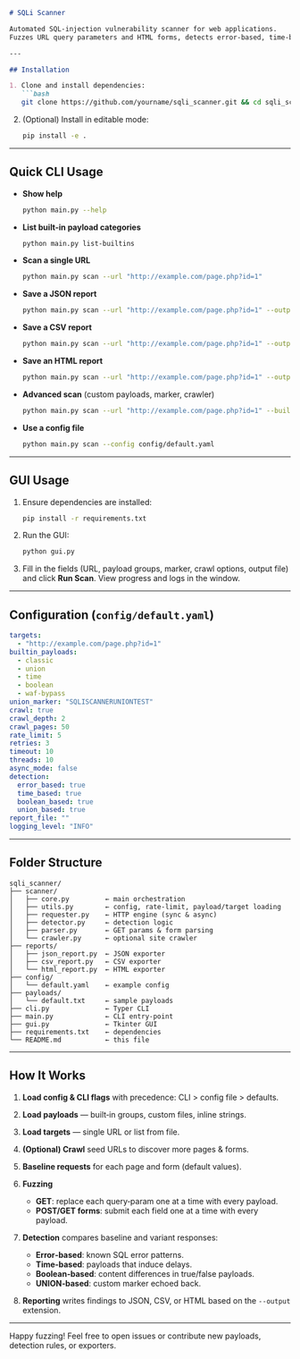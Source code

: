 ````markdown
# SQLi Scanner

Automated SQL‐injection vulnerability scanner for web applications.  
Fuzzes URL query parameters and HTML forms, detects error‐based, time‐based, boolean‐based and UNION‐based SQLi, and writes JSON/CSV/HTML reports.

---

## Installation

1. Clone and install dependencies:
   ```bash
   git clone https://github.com/yourname/sqli_scanner.git && cd sqli_scanner && pip install -r requirements.txt
````

2. (Optional) Install in editable mode:

   ```bash
   pip install -e .
   ```

---

## Quick CLI Usage

* **Show help**

  ```bash
  python main.py --help
  ```
* **List built-in payload categories**

  ```bash
  python main.py list-builtins
  ```
* **Scan a single URL**

  ```bash
  python main.py scan --url "http://example.com/page.php?id=1"
  ```
* **Save a JSON report**

  ```bash
  python main.py scan --url "http://example.com/page.php?id=1" --output reports/scan.json
  ```
* **Save a CSV report**

  ```bash
  python main.py scan --url "http://example.com/page.php?id=1" --output reports/scan.csv
  ```
* **Save an HTML report**

  ```bash
  python main.py scan --url "http://example.com/page.php?id=1" --output reports/scan.html
  ```
* **Advanced scan** (custom payloads, marker, crawler)

  ```bash
  python main.py scan --url "http://example.com/page.php?id=1" --builtins classic,time,boolean,union,waf-bypass --marker MYMARKER --crawl --crawl-depth 3 --crawl-pages 100 --output reports/full.html
  ```
* **Use a config file**

  ```bash
  python main.py scan --config config/default.yaml
  ```

---

## GUI Usage

1. Ensure dependencies are installed:

   ```bash
   pip install -r requirements.txt
   ```
2. Run the GUI:

   ```bash
   python gui.py
   ```
3. Fill in the fields (URL, payload groups, marker, crawl options, output file) and click **Run Scan**. View progress and logs in the window.

---

## Configuration (`config/default.yaml`)

```yaml
targets:
  - "http://example.com/page.php?id=1"
builtin_payloads:
  - classic
  - union
  - time
  - boolean
  - waf-bypass
union_marker: "SQLISCANNERUNIONTEST"
crawl: true
crawl_depth: 2
crawl_pages: 50
rate_limit: 5
retries: 3
timeout: 10
threads: 10
async_mode: false
detection:
  error_based: true
  time_based: true
  boolean_based: true
  union_based: true
report_file: ""
logging_level: "INFO"
```

---

## Folder Structure

```
sqli_scanner/
├── scanner/
│   ├── core.py         ← main orchestration
│   ├── utils.py        ← config, rate‐limit, payload/target loading
│   ├── requester.py    ← HTTP engine (sync & async)
│   ├── detector.py     ← detection logic
│   ├── parser.py       ← GET params & form parsing
│   └── crawler.py      ← optional site crawler
├── reports/
│   ├── json_report.py  ← JSON exporter
│   ├── csv_report.py   ← CSV exporter
│   └── html_report.py  ← HTML exporter
├── config/
│   └── default.yaml    ← example config
├── payloads/
│   └── default.txt     ← sample payloads
├── cli.py              ← Typer CLI
├── main.py             ← CLI entry‐point
├── gui.py              ← Tkinter GUI
├── requirements.txt    ← dependencies
└── README.md           ← this file
```

---

## How It Works

1. **Load config & CLI flags** with precedence: CLI > config file > defaults.
2. **Load payloads** — built‐in groups, custom files, inline strings.
3. **Load targets** — single URL or list from file.
4. **(Optional) Crawl** seed URLs to discover more pages & forms.
5. **Baseline requests** for each page and form (default values).
6. **Fuzzing**

   * **GET**: replace each query‐param one at a time with every payload.
   * **POST/GET forms**: submit each field one at a time with every payload.
7. **Detection** compares baseline and variant responses:

   * **Error‐based**: known SQL error patterns.
   * **Time‐based**: payloads that induce delays.
   * **Boolean‐based**: content differences in true/false payloads.
   * **UNION‐based**: custom marker echoed back.
8. **Reporting** writes findings to JSON, CSV, or HTML based on the `--output` extension.

---

Happy fuzzing!
Feel free to open issues or contribute new payloads, detection rules, or exporters.
